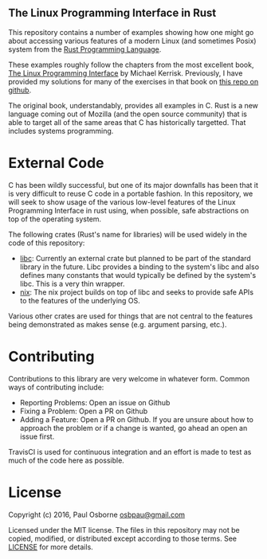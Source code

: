 The Linux Programming Interface in Rust
---------------------------------------

This repository contains a number of examples showing how one might go
about accessing various features of a modern Linux (and sometimes
Posix) system from the [Rust Programming Language][rust].

These examples roughly follow the chapters from the most excellent
book, [The Linux Programming Interface][tlpi] by Michael Kerrisk.
Previously, I have provided my solutions for many of the exercises in
that book on [this repo on github][tlpi-exercises].

The original book, understandably, provides all examples in C.  Rust
is a new language coming out of Mozilla (and the open source
community) that is able to target all of the same areas that C has
historically targetted.  That includes systems programming.

[rust]: https://www.rust-lang.org/
[tlpi]: http://man7.org/tlpi/
[tlpi-exercises]: https://github.com/posborne/linux-programming-interface-exercises

External Code
=============

C has been wildly successful, but one of its major downfalls has been
that it is very difficult to reuse C code in a portable fashion.  In
this repository, we will seek to show usage of the various low-level
features of the Linux Programming Interface in rust using, when
possible, safe abstractions on top of the operating system.

The following crates (Rust's name for libraries) will be used widely
in the code of this repository:

* [libc][libc]: Currently an external crate but planned to be part of
  the standard library in the future.  Libc provides a binding to the
  system's libc and also defines many constants that would typically
  be defined by the system's libc.  This is a very thin wrapper.
* [nix][nix]: The nix project builds on top of libc and seeks to
  provide safe APIs to the features of the underlying OS.

Various other crates are used for things that are not central to the
features being demonstrated as makes sense (e.g. argument parsing,
etc.).

[libc]: https://github.com/rust-lang/libc
[nix]: https://github.com/nix-rust/nix

Contributing
============

Contributions to this library are very welcome in whatever form.
Common ways of contributing include:

* Reporting Problems: Open an issue on Github
* Fixing a Problem: Open a PR on Github
* Adding a Feature: Open a PR on Github.  If you are unsure about how
  to approach the problem or if a change is wanted, go ahead an open
  an issue first.

TravisCI is used for continuous integration and an effort is made to
test as much of the code here as possible.

License
=======

Copyright (c) 2016, Paul Osborne <osbpau@gmail.com>

Licensed under the MIT license. The files in this repository may not
be copied, modified, or distributed except according to those terms.
See [LICENSE][license] for more details.

[license]: LICENSE
